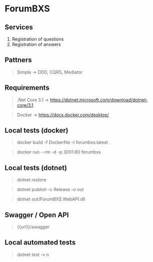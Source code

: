 # ForumBXS

## Services
1. Registration of questions
2. Registration of answers

## Pattners
> Simple -> DDD, CQRS, Mediator

## Requirements

> .Net Core 3.1 -> https://dotnet.microsoft.com/download/dotnet-core/3.1

> Docker -> https://docs.docker.com/desktop/

## Local tests (docker)

> docker build -f Dockerfile -t forumbxs:latest .

> docker run --rm -d -p 3001:80 forumbxs

## Local tests (dotnet)

> dotnet restore

> dotnet publish -c Release -o out

> dotnet out/ForumBXS.WebAPI.dll

## Swagger / Open API

> {{url}}/swagger

## Local automated tests

> dotnet test -v n